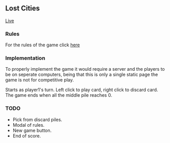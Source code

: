 ## Lost Cities
[Live](http://www.leviserebryanski.com/lost_cities/)

### Rules

For the rules of the game click [here](http://www.happymeeple.com/en/board-games/lost-cities/rules/)

### Implementation

To properly implement the game it would require a server and the players to be on seperate computers, being that this is only a single static page the game is not for competitive play.

Starts as player1's turn. Left click to play card, right click to discard card. The game ends when all the middle pile reaches 0.

### TODO

* Pick from discard piles.
* Modal of rules.
* New game button.
* End of score.
